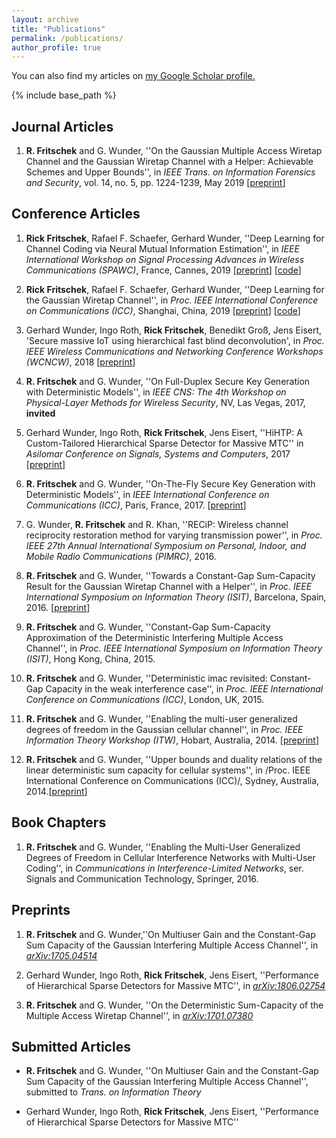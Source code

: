 ```yaml
---
layout: archive
title: "Publications"
permalink: /publications/
author_profile: true
---
```



 You can also find my articles on <u><a href="https://scholar.google.com/citations?user=EfwPnJQAAAAJ&hl=en">my Google Scholar profile</a>.</u>

{% include base_path %}

## Journal Articles

1. **R. Fritschek** and G. Wunder, ''On the Gaussian Multiple Access Wiretap Channel and the Gaussian Wiretap Channel with a Helper: Achievable Schemes and Upper Bounds'', in *IEEE Trans. on Information Forensics and Security*, vol. 14, no. 5, pp. 1224-1239, May 2019 [[preprint](https://arxiv.org/pdf/1712.04274.pdf)]

## Conference Articles

1. **Rick Fritschek**, Rafael F. Schaefer, Gerhard Wunder, ''Deep Learning for Channel Coding via Neural Mutual Information Estimation'', in *IEEE International Workshop on Signal Processing Advances in Wireless Communications (SPAWC)*, France, Cannes, 2019 [[preprint](https://arxiv.org/pdf/1903.02865.pdf)] [[code](https://github.com/Fritschek/Wireless_encoding_with_MI_estimation)]

2. **Rick Fritschek**, Rafael F. Schaefer, Gerhard Wunder, ''Deep Learning for the Gaussian Wiretap Channel'',
  in *Proc. IEEE International Conference on Communications (ICC)*, Shanghai, China, 2019 [[preprint](https://arxiv.org/pdf/1810.12655.pdf)] [[code](https://github.com/Fritschek/NN_GWTC)]

3. Gerhard Wunder, Ingo Roth, **Rick Fritschek**, Benedikt Groß, Jens Eisert, 'Secure massive IoT using hierarchical fast blind deconvolution', in *Proc. IEEE Wireless Communications and Networking Conference Workshops (WCNCW)*, 2018 [[preprint](https://arxiv.org/pdf/1801.09628.pdf)]

4. **R. Fritschek** and G. Wunder, ''On Full-Duplex Secure Key Generation with Deterministic Models'', in
   *IEEE CNS: The 4th Workshop on Physical-Layer Methods for Wireless Security*, NV, Las Vegas, 2017, **invited**

5. Gerhard Wunder, Ingo Roth, **Rick Fritschek**, Jens Eisert, ''HiHTP: A Custom-Tailored Hierarchical Sparse Detector for Massive MTC'' in *Asilomar Conference on Signals, Systems and Computers*, 2017 [[preprint](https://arxiv.org/pdf/1806.02754.pdf)]

6. **R. Fritschek** and G. Wunder, ''On-The-Fly Secure Key Generation with Deterministic Models'', in 
  *IEEE International Conference on Communications (ICC)*, Paris, France, 2017. [[preprint](https://arxiv.org/pdf/1705.01325.pdf)]

7. G. Wunder, **R. Fritschek** and R. Khan, ''RECiP: Wireless channel reciprocity restoration method for varying transmission power'', in *Proc. IEEE 27th Annual International Symposium on Personal, Indoor, and Mobile Radio Communications (PIMRC)*, 2016.

8. **R. Fritschek** and G. Wunder, ''Towards a Constant-Gap Sum-Capacity Result for the Gaussian Wiretap Channel with a Helper'', in *Proc. IEEE International Symposium on Information Theory (ISIT)*, Barcelona, Spain, 2016. [[preprint](https://arxiv.org/pdf/1601.06437.pdf)]

9. **R. Fritschek** and G. Wunder, ''Constant-Gap Sum-Capacity Approximation of the Deterministic Interfering Multiple Access Channel'', in *Proc. IEEE International Symposium on Information Theory (ISIT)*, Hong Kong, China, 2015.

10. **R. Fritschek** and G. Wunder, ''Deterministic imac revisited: Constant-Gap Capacity in the weak interference case'',
   in *Proc. IEEE International Conference on Communications (ICC)*, London, UK, 2015.

11. **R. Fritschek** and G. Wunder, ''Enabling the multi-user generalized degrees of freedom in the Gaussian cellular channel'', in *Proc. IEEE Information Theory Workshop (ITW)*, Hobart, Australia, 2014. [[preprint](https://arxiv.org/pdf/1408.5072.pdf)]

12. **R. Fritschek** and G. Wunder, ''Upper bounds and duality relations of the linear deterministic sum capacity for cellular systems'', in /Proc. IEEE International Conference on Communications (ICC)/, Sydney, Australia, 2014.[[preprint](https://arxiv.org/pdf/1408.5057.pdf)]


## Book Chapters
1. **R. Fritschek** and G. Wunder, ''Enabling the Multi-User Generalized Degrees of Freedom in Cellular Interference Networks with Multi-User Coding'', in *Communications in Interference-Limited Networks*, ser. Signals and Communication Technology, Springer, 2016.

## Preprints

1. **R. Fritschek** and G. Wunder,''On Multiuser Gain and the Constant-Gap Sum Capacity of the Gaussian Interfering Multiple Access Channel'', in *[arXiv:1705.04514](https://arxiv.org/abs/1705.04514)*

2. Gerhard Wunder, Ingo Roth, **Rick Fritschek**, Jens Eisert, ''Performance of Hierarchical Sparse Detectors for Massive MTC'', in *[arXiv:1806.02754](https://arxiv.org/abs/1806.02754)*

3. **R. Fritschek** and G. Wunder, ''On the Deterministic Sum-Capacity of the Multiple Access Wiretap Channel'', in *[arXiv:1701.07380](https://arxiv.org/abs/1701.07380)*

## Submitted Articles

- **R. Fritschek** and G. Wunder, ''On Multiuser Gain and the Constant-Gap Sum Capacity of the Gaussian Interfering Multiple Access Channel'', submitted to *Trans. on Information Theory*

- Gerhard Wunder, Ingo Roth, **Rick Fritschek**, Jens Eisert, ''Performance of Hierarchical Sparse Detectors for Massive MTC''

